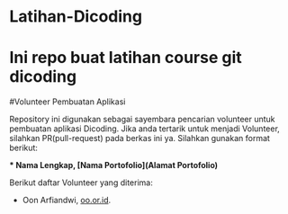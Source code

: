 # Latihan-Dicoding
Ini repo buat latihan course git dicoding
=========================================
#Volunteer Pembuatan Aplikasi

Repository ini digunakan sebagai sayembara pencarian volunteer untuk pembuatan aplikasi Dicoding. Jika anda tertarik untuk menjadi Volunteer, silahkan PR(pull-request) pada berkas ini ya. Silahkan gunakan format berikut:


**\* Nama Lengkap, [Nama Portofolio](Alamat Portofolio)**


Berikut daftar Volunteer yang diterima:
* Oon Arfiandwi, [oo.or.id](https://oo.or.id).

